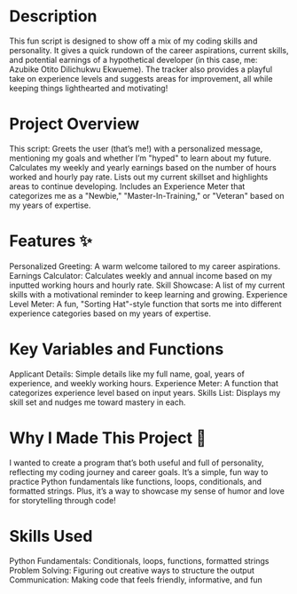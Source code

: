 # Description
This fun script is designed to show off a mix of my coding skills and personality. It gives a quick rundown of the career aspirations, current skills, and potential earnings of a hypothetical developer (in this case, me: Azubike Otito Dilichukwu Ekwueme). The tracker also provides a playful take on experience levels and suggests areas for improvement, all while keeping things lighthearted and motivating!

# Project Overview
This script:
Greets the user (that’s me!) with a personalized message, mentioning my goals and whether I’m "hyped" to learn about my future.
Calculates my weekly and yearly earnings based on the number of hours worked and hourly pay rate.
Lists out my current skillset and highlights areas to continue developing.
Includes an Experience Meter that categorizes me as a "Newbie," "Master-In-Training," or "Veteran" based on my years of expertise.

# Features ✨
Personalized Greeting: A warm welcome tailored to my career aspirations.
Earnings Calculator: Calculates weekly and annual income based on my inputted working hours and hourly rate.
Skill Showcase: A list of my current skills with a motivational reminder to keep learning and growing.
Experience Level Meter: A fun, "Sorting Hat"-style function that sorts me into different experience categories based on my years of expertise.

# Key Variables and Functions
Applicant Details: Simple details like my full name, goal, years of experience, and weekly working hours.
Experience Meter: A function that categorizes experience level based on input years.
Skills List: Displays my skill set and nudges me toward mastery in each.

# Why I Made This Project 🎯
I wanted to create a program that’s both useful and full of personality, reflecting my coding journey and career goals. It’s a simple, fun way to practice Python fundamentals like functions, loops, conditionals, and formatted strings. Plus, it’s a way to showcase my sense of humor and love for storytelling through code!

# Skills Used
Python Fundamentals: Conditionals, loops, functions, formatted strings
Problem Solving: Figuring out creative ways to structure the output
Communication: Making code that feels friendly, informative, and fun
